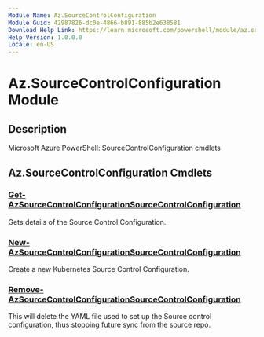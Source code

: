 ```yaml
---
Module Name: Az.SourceControlConfiguration
Module Guid: 42987826-dc0e-4866-b891-885b2e638581
Download Help Link: https://learn.microsoft.com/powershell/module/az.sourcecontrolconfiguration
Help Version: 1.0.0.0
Locale: en-US
---
```


# Az.SourceControlConfiguration Module
## Description
Microsoft Azure PowerShell: SourceControlConfiguration cmdlets

## Az.SourceControlConfiguration Cmdlets
### [Get-AzSourceControlConfigurationSourceControlConfiguration](Get-AzSourceControlConfigurationSourceControlConfiguration.md)
Gets details of the Source Control Configuration.

### [New-AzSourceControlConfigurationSourceControlConfiguration](New-AzSourceControlConfigurationSourceControlConfiguration.md)
Create a new Kubernetes Source Control Configuration.

### [Remove-AzSourceControlConfigurationSourceControlConfiguration](Remove-AzSourceControlConfigurationSourceControlConfiguration.md)
This will delete the YAML file used to set up the Source control configuration, thus stopping future sync from the source repo.

